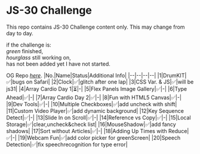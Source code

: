 # JS-30 Challenge
This repo contains JS-30 Challenge content only. This may change from day to day. 

if the challenge is:  
*green* finished,  
*hourglass* still working on,  
has not been added yet I have not started.  

OG Repo [*here*](https://github.com/wesbos/JavaScript30).
|No.|Name|Status|Additional Info|
|--|--|--|--|
|1|DrumKIT|:white_check_mark:|bugs on Safari|
|2|Clock|:white_check_mark:|glitch after one lap|
|3|CSS Var. & JS|:white_check_mark:|will be js31|
|4|Array Cardio Day 1|:hourglass_flowing_sand:|-|
|5|Flex Panels Image Gallery|:white_check_mark:|-|
|6|Type Ahead|:white_check_mark:|-|
|7|Array Cardio Day 2|:white_check_mark:|-|
|8|Fun with HTML5 Canvas|:white_check_mark:|-|
|9|Dev Tools|:white_check_mark:|-|
|10|Multiple Checkboxes|:white_check_mark:|add uncheck with shift|
|11|Custom Video Player|:white_check_mark:|add dynamic background|
|12|Key Sequence Detect|:white_check_mark:|-|
|13|Slide In on Scroll|:white_check_mark:|-|
|14|Reference vs Copy|:white_check_mark:|-|
|15|Local Storage|:white_check_mark:|clear,uncheck&check list|
|16|MouseShadow|:white_check_mark:|add fancy shadows|
|17|Sort without Articles|:white_check_mark:|-|
|18|Adding Up Times with Reduce|:white_check_mark:|-|
|19|Webcam Fun|:white_check_mark:|add color picker for greenScreen|
|20|Speech Detection|:white_check_mark:|fix speechrecognition for type error|





